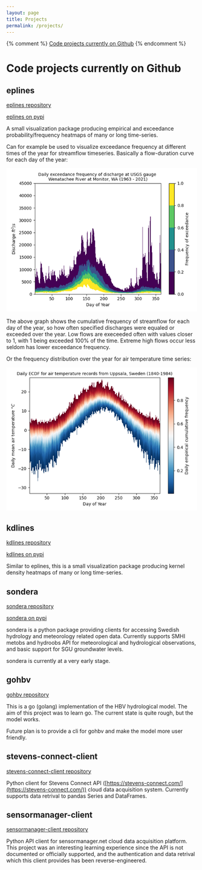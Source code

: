 ```yaml
---
layout: page
title: Projects
permalink: /projects/
---
```


{% comment %} [Code projects currently on Github](#code-projects-currently-on-github)
{% endcomment %}

# Code projects currently on Github

## eplines
[eplines repository](https://github.com/rhkarls/eplines)

[eplines on pypi](https://pypi.org/project/eplines/)

A small visualization package producing empirical and exceedance probability/frequency heatmaps of many or long time-series.

Can for example be used to visualize exceedance frequency at different times of the year for streamflow timeseries. Basically a flow-duration curve for each day of the year:

![fdc_eplines](assets/discharge_exceedance_example.png)

The above graph shows the cumulative frequency of streamflow for each day of the year, so how often specified discharges were equaled or exceeded over the year. Low flows are execeeded often with values closer to 1, with 1 being exceeded 100% of the time. Extreme high flows occur less seldom has lower exceedance frequency.

Or the frequency distribution over the year for air temperature time series:

![ta_eplines](assets/temperature_ecdf_example.png)

## kdlines 
[kdlines repository](https://github.com/rhkarls/kdlines)

[kdlines on pypi](https://pypi.org/project/eplines/)

Similar to eplines, this is a small visualization package producing kernel density heatmaps of many or long time-series. 


## sondera
[sondera repository](https://github.com/rhkarls/sondera)

[sondera on pypi](https://pypi.org/project/sondera/)

sondera is a python package providing clients for accessing Swedish hydrology and meteorology related open data. Currently supports SMHI metobs and hydroobs API for meteorological and hydrological observations, and basic support for SGU groundwater levels. 

sondera is currently at a very early stage.
## gohbv
[gohbv repository](https://github.com/rhkarls/gohbv)


This is a go (golang) implementation of the HBV hydrological model. The aim of this project was to learn go. The current state is quite rough, but the model works.

Future plan is to provide a cli for gohbv and make the model more user friendly.

## stevens-connect-client
[stevens-connect-client repository](https://github.com/rhkarls/stevens-connect-client)

Python client for Stevens Connect API ([https://stevens-connect.com/](https://stevens-connect.com/)) cloud data acquisition system. Currently supports data retrival to pandas Series and DataFrames.

## sensormanager-client
[sensormanager-client repository](https://github.com/rhkarls/sensormanager-client)

Python API client for sensormanager.net cloud data acquisition platform. This project was an interesting learning experience since the API is not documented or officially supported, and the authentication and data retrival which this client provides has been reverse-engineered.